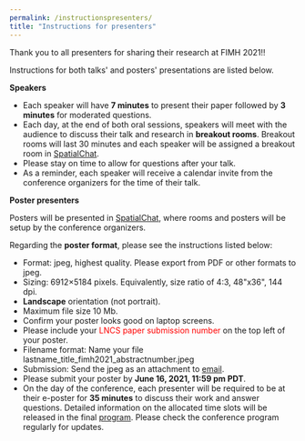 ```yaml
---
permalink: /instructionspresenters/
title: "Instructions for presenters"
---
```


Thank you to all presenters for sharing their research at FIMH 2021!!

Instructions for both talks' and posters' presentations are listed below.

**Speakers**

* Each speaker will have **7 minutes** to present their paper followed by **3 minutes** for moderated questions. 
* Each day, at the end of both oral sessions, speakers will meet with the audience to discuss their talk and research in **breakout rooms**. Breakout rooms will last 30 minutes and each speaker will be assigned a breakout room in [SpatialChat](https://shorturl.at/ackyO).
* Please stay on time to allow for questions after your talk.
* As a reminder, each speaker will receive a calendar invite from the conference organizers for the time of their talk.

**Poster presenters**

Posters will be presented in [SpatialChat](https://shorturl.at/ackyO), where rooms and posters will be setup by the conference organizers.

Regarding the **poster format**, please see the instructions listed below:
* Format: jpeg, highest quality. Please export from PDF or other formats to jpeg.
* Sizing: 6912×5184 pixels. Equivalently, size ratio of 4:3, 48"x36", 144 dpi.
* **Landscape** orientation (not portrait).
* Maximum file size 10 Mb.
* Confirm your poster looks good on laptop screens.
* Please include your <span style="color:red">LNCS paper submission number</span> on the top left of your poster.
* Filename format: Name your file lastname_title_fimh2021_abstractnumber.jpeg
* Submission: Send the jpeg as an attachment to [email](mailto:fimh2021posters@gmail.com).
* Please submit your poster by **June 16, 2021, 11:59 pm PDT**.
* On the day of the conference, each presenter will be required to be at their e-poster for **35 minutes** to discuss their work and answer questions. Detailed information on the allocated time slots will be released in the final [program](https://fimh2021.github.io/program/). Please check the conference program regularly for updates.  
